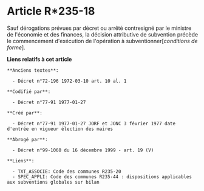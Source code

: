 # Article R*235-18

Sauf dérogations prévues par décret ou arrêté contresigné par le ministre de l'économie et des finances, la décision
attributive de subvention précède le commencement d'exécution de l'opération à subventionner[*conditions de forme*].

**Liens relatifs à cet article**

	**Anciens textes**:

	  - Décret n°72-196 1972-03-10 art. 10 al. 1

	**Codifié par**:

	  - Décret n°77-91 1977-01-27

	**Créé par**:

	  - Décret n°77-91 1977-01-27 JORF et JONC 3 février 1977 date d'entrée en vigueur élection des maires

	**Abrogé par**:

	  - Décret n°99-1060 du 16 décembre 1999 - art. 19 (V)

	**Liens**:

	  - TXT_ASSOCIE: Code des communes R235-20
	  - SPEC_APPLI: Code des communes R235-44 : dispositions applicables aux subventions globales sur bilan
